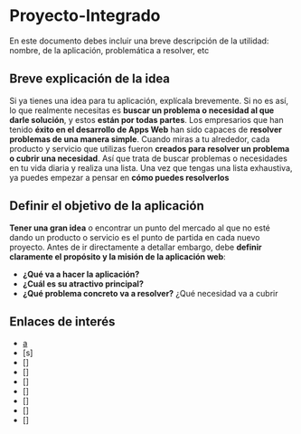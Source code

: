 # Proyecto-Integrado
En este documento debes incluir una breve descripción de la utilidad: nombre, de la aplicación, problemática a resolver, etc
## Breve explicación de la idea
Si ya tienes una idea para tu aplicación, explícala brevemente. Si no es así, lo que realmente necesitas es **buscar un problema o necesidad al que darle solución**, y estos **están por todas partes**. Los empresarios que han tenido **éxito en el desarrollo de Apps Web** han sido capaces de **resolver problemas de una manera simple**. Cuando miras a tu alrededor, cada producto y servicio que utilizas fueron **creados para resolver un problema o cubrir una necesidad**. Así que trata de buscar problemas o necesidades en tu vida diaria y realiza una lista. Una vez que tengas una lista exhaustiva, ya puedes empezar a pensar en **cómo puedes resolverlos**
## Definir el objetivo de la aplicación
**Tener una gran idea** o encontrar un punto del mercado al que no esté dando un producto o servicio es el punto de partida en cada nuevo proyecto. Antes de ir directamente a detallar embargo, debe **definir claramente el propósito y la misión de la aplicación web**:

- **¿Qué va a hacer la aplicación?**
- **¿Cuál es su atractivo principal?** 
- **¿Qué problema concreto va a resolver?** ¿Qué necesidad va a cubrir
## Enlaces de interés
-  [a]()
-  [s]
-  []
-  []
-  []
-  []
-  []
-  []
-  []

